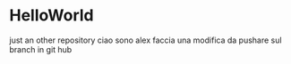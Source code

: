 # HelloWorld
just an other repository
ciao sono alex
faccia una modifica da pushare sul branch in git hub
